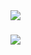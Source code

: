 
<!--
**vitormarinhofaria/vitormarinhofaria** is a ✨ _special_ ✨ repository because its `README.md` (this file) appears on your GitHub profile.

Here are some ideas to get you started:

- 🔭 I’m currently working on ...
- 🌱 I’m currently learning 3D graphics with OpenGL and C++
- 👯 I’m looking to collaborate on ...
- 🤔 I’m looking for help with ...
- 💬 Ask me about ...
- 📫 How to reach me: ...
- 😄 Pronouns: ...
- ⚡ Fun fact: ...
-->

<!--
[![GitHub stats](https://github-readme-stats.vercel.app/api?username=vitormarinhofaria&show_icons=true&count_private=true&include_all_commits=true&theme=dracula)](https://github.com/anuraghazra/github-readme-stats)
[![Top Langs](https://github-readme-stats.vercel.app/api/top-langs/?username=vitormarinhofaria&layout=compact&langs_count=10&theme=dracula&hide=c)](https://github.com/anuraghazra/github-readme-stats)
-->


<a href="https://github.com/anuraghazra/github-readme-stats](https://github.com/vitormarinhofaria?tab=repositories">
  <img align="center" src="https://github-readme-stats.vercel.app/api?username=vitormarinhofaria&show_icons=true&count_private=true&include_all_commits=true&theme=dracula&line_height=28" />
</a>

###

<a href="https://github.com/anuraghazra/convoychat](https://github.com/vitormarinhofaria?tab=repositories">
  <img align="center" src="https://github-readme-stats.vercel.app/api/top-langs/?username=vitormarinhofaria&layout=compact&langs_count=10&theme=dracula&hide=c" />
</a>
